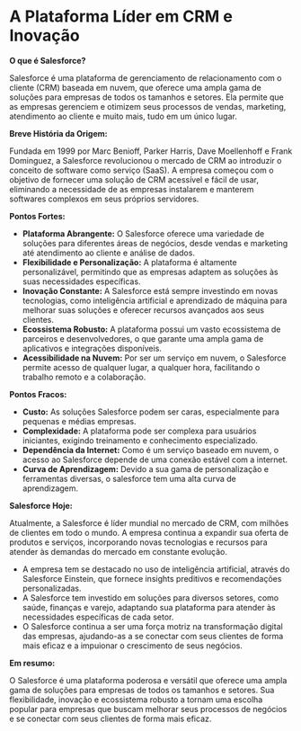 # A Plataforma Líder em CRM e Inovação

**O que é Salesforce?**

Salesforce é uma plataforma de gerenciamento de relacionamento com o cliente (CRM) baseada em nuvem, que oferece uma ampla gama de soluções para empresas de todos os tamanhos e setores. Ela permite que as empresas gerenciem e otimizem seus processos de vendas, marketing, atendimento ao cliente e muito mais, tudo em um único lugar.

**Breve História da Origem:**

Fundada em 1999 por Marc Benioff, Parker Harris, Dave Moellenhoff e Frank Dominguez, a Salesforce revolucionou o mercado de CRM ao introduzir o conceito de software como serviço (SaaS). A empresa começou com o objetivo de fornecer uma solução de CRM acessível e fácil de usar, eliminando a necessidade de as empresas instalarem e manterem softwares complexos em seus próprios servidores.

**Pontos Fortes:**

* **Plataforma Abrangente:** O Salesforce oferece uma variedade de soluções para diferentes áreas de negócios, desde vendas e marketing até atendimento ao cliente e análise de dados.
* **Flexibilidade e Personalização:** A plataforma é altamente personalizável, permitindo que as empresas adaptem as soluções às suas necessidades específicas.
* **Inovação Constante:** A Salesforce está sempre investindo em novas tecnologias, como inteligência artificial e aprendizado de máquina para melhorar suas soluções e oferecer recursos avançados aos seus clientes.
* **Ecossistema Robusto:** A plataforma possui um vasto ecossistema de parceiros e desenvolvedores, o que garante uma ampla gama de aplicativos e integrações disponíveis.
* **Acessibilidade na Nuvem:** Por ser um serviço em nuvem, o Salesforce permite acesso de qualquer lugar, a qualquer hora, facilitando o trabalho remoto e a colaboração.

**Pontos Fracos:**

* **Custo:** As soluções Salesforce podem ser caras, especialmente para pequenas e médias empresas.
* **Complexidade:** A plataforma pode ser complexa para usuários iniciantes, exigindo treinamento e conhecimento especializado.
* **Dependência da Internet:** Como é um serviço baseado em nuvem, o acesso ao Salesforce depende de uma conexão estável com a internet.
* **Curva de Aprendizagem:** Devido a sua gama de personalização e ferramentas diversas, o salesforce tem uma alta curva de aprendizagem.

**Salesforce Hoje:**

Atualmente, a Salesforce é líder mundial no mercado de CRM, com milhões de clientes em todo o mundo. A empresa continua a expandir sua oferta de produtos e serviços, incorporando novas tecnologias e recursos para atender às demandas do mercado em constante evolução.

* A empresa tem se destacado no uso de inteligência artificial, através do Salesforce Einstein, que fornece insights preditivos e recomendações personalizadas.
* A Salesforce tem investido em soluções para diversos setores, como saúde, finanças e varejo, adaptando sua plataforma para atender às necessidades específicas de cada setor.
* O Salesforce continua a ser uma força motriz na transformação digital das empresas, ajudando-as a se conectar com seus clientes de forma mais eficaz e a impuionar o crescimento de seus negócios.

**Em resumo:**

O Salesforce é uma plataforma poderosa e versátil que oferece uma ampla gama de soluções para empresas de todos os tamanhos e setores. Sua flexibilidade, inovação e ecossistema robusto a tornam uma escolha popular para empresas que buscam melhorar seus processos de negócios e se conectar com seus clientes de forma mais eficaz.